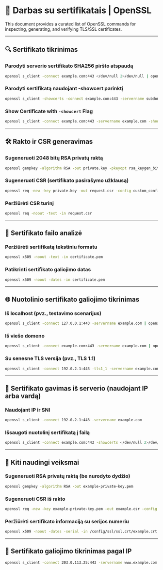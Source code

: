 # 📘 Darbas su sertifikatais | OpenSSL

This document provides a curated list of OpenSSL commands for inspecting, generating, and verifying TLS/SSL certificates.

---

## 🔍 Sertifikato tikrinimas

### Parodyti serverio sertifikato SHA256 piršto atspaudą

```bash
openssl s_client -connect example.com:443 </dev/null 2>/dev/null | openssl x509 -noout -fingerprint -sha256
```

### Parodyti sertifikatą naudojant -showcert parinktį

```bash
openssl s_client -showcerts -connect example.com:443 -servername subdomain.example.com
```

### Show Certificate with `-showcert` Flag

```bash
openssl s_client -connect example.com:443 -servername example.com -showcert
```

---

## 🛠️ Rakto ir CSR generavimas

### Sugeneruoti 2048 bitų RSA privatų raktą

```bash
openssl genpkey -algorithm RSA -out private.key -pkeyopt rsa_keygen_bits:2048
```

### Sugeneruoti CSR (sertifikato pasirašymo užklausą)

```bash
openssl req -new -key private.key -out request.csr -config custom_config.cnf
```

### Peržiūrėti CSR turinį

```bash
openssl req -noout -text -in request.csr
```

---

## 📄 Sertifikato failo analizė

### Peržiūrėti sertifikatą tekstiniu formatu

```bash
openssl x509 -noout -text -in certificate.pem
```

### Patikrinti sertifikato galiojimo datas

```bash
openssl x509 -noout -dates -in certificate.pem
```

---

## 🌐 Nuotolinio sertifikato galiojimo tikrinimas

### Iš localhost (pvz., testavimo scenarijus)

```bash
openssl s_client -connect 127.0.0.1:443 -servername example.com | openssl x509 -noout -dates
```

### Iš viešo domeno

```bash
openssl s_client -connect example.com:443 -servername example.com | openssl x509 -noout -dates
```

### Su senesne TLS versija (pvz., TLS 1.1)

```bash
openssl s_client -connect 192.0.2.1:443 -tls1_1 -servername example.com
```

---

## 📡 Sertifikato gavimas iš serverio (naudojant IP arba vardą)

### Naudojant IP ir SNI

```bash
openssl s_client -connect 192.0.2.1:443 -servername example.com
```

### Išsaugoti nuotolinį sertifikatą į failą

```bash
openssl s_client -connect example.com:443 -showcerts </dev/null 2>/dev/null | openssl x509 -outform PEM > public_cert.pem
```

---

## 🔐 Kiti naudingi veiksmai

### Sugeneruoti RSA privatų raktą (be nurodyto dydžio)

```bash
openssl genpkey -algorithm RSA -out example-private-key.pem
```

### Sugeneruoti CSR iš rakto

```bash
openssl req -new -key example-private-key.pem -out example.csr -config csr_config.cnf
```

### Peržiūrėti sertifikato informaciją su serijos numeriu

```bash
openssl x509 -noout -dates -serial -in /config/ssl/ssl.crt/example.crt
```

---

## 📅 Sertifikato galiojimo tikrinimas pagal IP

```bash
openssl s_client -connect 203.0.113.25:443 -servername www.example.com 2>/dev/null | openssl x509 -noout -dates
```
